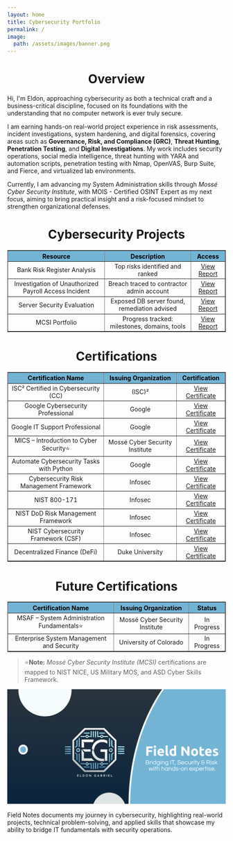```yaml
---
layout: home
title: Cybersecurity Portfolio
permalink: /
image:
  path: /assets/images/banner.png
---
```


<center><h1>Overview</h1></center>

Hi, I'm Eldon, approaching cybersecurity as both a technical craft and a business-critical discipline, focused on its foundations with the understanding that no computer network is ever truly secure. 

I am earning hands-on real-world project experience in risk assessments, incident investigations, system hardening, and digital forensics, covering areas such as **Governance, Risk, and Compliance (GRC)**, **Threat Hunting**, **Penetration Testing**, and **Digital Investigations**. My work includes security operations, social media intelligence, threat hunting with YARA and automation scripts, penetration testing with Nmap, OpenVAS, Burp Suite, and Fierce, and virtualized lab environments.

Currently, I am advancing my System Administration skills through _Mossé Cyber Security Institute_, with MOIS - Certified OSINT Expert as my next focus, aiming to bring practical insight and a risk-focused mindset to strengthen organizational defenses.

<center><h1>Cybersecurity Projects</h1></center>

<table align="center" border="1" cellspacing="0" cellpadding="5">
  <thead>
    <tr style="background-color: #73b4d5; color: #000000; text-align: center;">
      <th style="text-align: center;">Resource</th>
      <th style="text-align: center;">Description</th>
      <th style="text-align: center;">Access</th>
    </tr>
  </thead>
  <tbody>
    <tr>
      <td style="text-align: center;">Bank Risk Register Analysis</td>
      <td style="text-align: center;">Top risks identified and ranked</td>
      <td style="text-align: center;"><a href="https://github.com/EldonGabriel/eldongabriel.github.io/blob/main/assets/reports/REPORT%20%E2%80%93%20Bank%20Risk%20Register%20Analysis%20%E2%80%93%20v1.0.2.pdf" target="_blank">View Report</a></td>
    </tr>
    <tr>
      <td style="text-align: center;">Investigation of Unauthorized Payroll Access Incident</td>
      <td style="text-align: center;">Breach traced to contractor admin account</td>
      <td style="text-align: center;"><a href="https://github.com/EldonGabriel/eldongabriel.github.io/blob/main/assets/reports/REPORT%20%E2%80%93%20Investigation%20of%20Unauthorized%20Payroll%20Access%20Incident%20-%20v1.2.0.pdf" target="_blank">View Report</a></td>
    </tr>
    <tr>
      <td style="text-align: center;">Server Security Evaluation</td>
      <td style="text-align: center;">Exposed DB server found, remediation advised</td>
      <td style="text-align: center;"><a href="https://github.com/EldonGabriel/eldongabriel.github.io/blob/main/assets/reports/REPORT%20%E2%80%93%20Server%20Security%20Evaluation%20%E2%80%93%20v1.2.0.pdf" target="_blank">View Report</a></td>
    </tr>
    <tr>
      <td style="text-align: center;">MCSI Portfolio</td>
      <td style="text-align: center;">Progress tracked: milestones, domains, tools</td>
      <td style="text-align: center;"><a href="https://students.mosse-institute.com/student/SB6kNYfrf4Z9gg4Zz8T5LixXI832" target="_blank">View Report</a></td>
    </tr>
  </tbody>
</table>

<center><h1>Certifications</h1></center>

<table align="center" border="1" cellspacing="0" cellpadding="5">
  <thead>
    <tr style="background-color: #73b4d5; color: #000000; text-align: center;">
      <th style="text-align: center;">Certification Name</th>
      <th style="text-align: center;">Issuing Organization</th>
      <th style="text-align: center;">Certification</th>
    </tr>
  </thead>
  <tbody>
    <tr>
      <td style="text-align: center;">ISC² Certified in Cybersecurity (CC)</td>
      <td style="text-align: center;">(ISC)²</td>
      <td style="text-align: center;"><a href="https://github.com/EldonGabriel/eldongabriel.github.io/blob/main/assets/certifications/isc2-certified-in-cybersecurity-certification.pdf" target="_blank">View Certificate</a></td>
    </tr>
    <tr>
      <td style="text-align: center;">Google Cybersecurity Professional</td>
      <td style="text-align: center;">Google</td>
      <td style="text-align: center;"><a href="https://coursera.org/share/7c3bcf0faa50aa1119f88179103c03c0" target="_blank">View Certificate</a></td>
    </tr>
    <tr>
      <td style="text-align: center;">Google IT Support Professional</td>
      <td style="text-align: center;">Google</td>
      <td style="text-align: center;"><a href="https://coursera.org/share/24974875606de08e51eaf1c75765dd3f" target="_blank">View Certificate</a></td>
    </tr>
    <tr>
      <td style="text-align: center;">MICS – Introduction to Cyber Security⭐</td>
      <td style="text-align: center;">Mossé Cyber Security Institute</td>
      <td style="text-align: center;"><a href="https://github.com/EldonGabriel/eldongabriel.github.io/blob/main/assets/certifications/MICS-introduction-to-cyber-security-cybersecurity-level-3.png" target="_blank">View Certificate</a></td>
    </tr>
    <tr>
      <td style="text-align: center;">Automate Cybersecurity Tasks with Python</td>
      <td style="text-align: center;">Google</td>
      <td style="text-align: center;"><a href="https://coursera.org/share/3595ecfbd5127b500c93148940fd0edf" target="_blank">View Certificate</a></td>
    </tr>
    <tr>
      <td style="text-align: center;">Cybersecurity Risk Management Framework</td>
      <td style="text-align: center;">Infosec</td>
      <td style="text-align: center;"><a href="https://coursera.org/share/eed1ef723476b973d0a2b41e56d76706" target="_blank">View Certificate</a></td>
    </tr>
    <tr>
      <td style="text-align: center;">NIST 800-171</td>
      <td style="text-align: center;">Infosec</td>
      <td style="text-align: center;"><a href="https://coursera.org/share/1194fd730e7254f24a77b29bbcfabd60" target="_blank">View Certificate</a></td>
    </tr>
    <tr>
      <td style="text-align: center;">NIST DoD Risk Management Framework</td>
      <td style="text-align: center;">Infosec</td>
      <td style="text-align: center;"><a href="https://coursera.org/share/4ee7fee2831b47e3409d5f1dd55fc033" target="_blank">View Certificate</a></td>
    </tr>
    <tr>
      <td style="text-align: center;">NIST Cybersecurity Framework (CSF)</td>
      <td style="text-align: center;">Infosec</td>
      <td style="text-align: center;"><a href="https://coursera.org/share/239c0a98787e7acb3392f5af9a849cb4" target="_blank">View Certificate</a></td>
    </tr>
    <tr>
      <td style="text-align: center;">Decentralized Finance (DeFi)</td>
      <td style="text-align: center;">Duke University</td>
      <td style="text-align: center;"><a href="https://coursera.org/share/82bb58772fdca44cc62d2e148b1baa6d" target="_blank">View Certificate</a></td>
    </tr>
  </tbody>
</table>

<center><h1>Future Certifications</h1></center>

<table align="center" border="1" cellspacing="0" cellpadding="5">
  <thead>
    <tr style="background-color: #73b4d5; color: #000000; text-align: center;">
      <th style="text-align: center;">Certification Name</th>
      <th style="text-align: center;">Issuing Organization</th>
      <th style="text-align: center;">Status</th>
    </tr>
  </thead>
  <tbody>
    <tr>
      <td style="text-align: center;">MSAF – System Administration Fundamentals⭐</td>
      <td style="text-align: center;">Mossé Cyber Security Institute</td>
      <td style="text-align: center;">In Progress</td>
    </tr>
    <tr>
      <td style="text-align: center;">Enterprise System Management and Security</td>
      <td style="text-align: center;">University of Colorado</td>
      <td style="text-align: center;">In Progress</td>
    </tr>
  </tbody>
</table>

> ⭐**Note:** _Mossé Cyber Security Institute (MCSI)_ certifications are mapped to NIST NICE, US Military MOS, and ASD Cyber Skills Framework.

<img src="/assets/images/fnlogo.png" alt="Field Notes Banner">

Field Notes documents my journey in cybersecurity, highlighting real-world projects, technical problem-solving, and applied skills that showcase my ability to bridge IT fundamentals with security operations.
